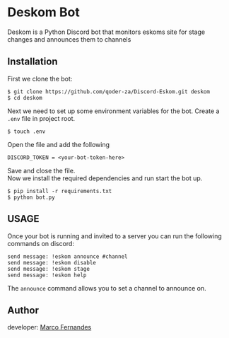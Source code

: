 # Deskom Bot

Deskom is a Python Discord bot that monitors eskoms site for stage changes and announces them to channels

## Installation

First we clone the bot:
```shell
$ git clone https://github.com/qoder-za/Discord-Eskom.git deskom 
$ cd deskom
```
Next we need to set up some environment variables for the bot. Create a `.env` file in project root.
```shell
$ touch .env
```
Open the file and add the following
```dotenv
DISCORD_TOKEN = <your-bot-token-here>
```
Save and close the file.  
Now we install the required dependencies and run start the bot up. 
```shell
$ pip install -r requirements.txt
$ python bot.py
```

## USAGE

Once your bot is running and invited to a server you can run the following commands on discord:
```
send message: !eskom announce #channel
send message: !eskom disable
send message: !eskom stage
send message: !eskom help
```
The `announce` command allows you to set a channel to announce on.

## Author

developer: [Marco Fernandes](https://github.com/moon-developer)